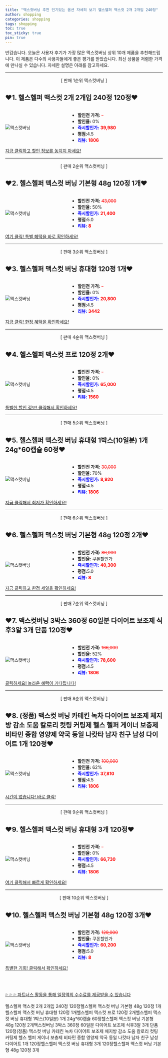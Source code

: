 ```yaml
---
title: "맥스컷버닝 추천 인기있는 옵션 자세히 보기 헬스헬퍼 맥스컷 2개 2개입 240정"
author: shopping
categories: shopping
tags: shopping
toc: true
toc_sticky: true
pin: true
---
```

반갑습니다. 오늘은 사용자 후기가 가장 많은 맥스컷버닝 상위 10개 제품을 추천해드립니다. 이 제품은 다수의 사용자들에게 좋은 평가를 받았습니다. 최신 상품을 저렴한 가격에 만나실 수 있습니다. 자세한 설명은 아래를 참고하세요.

---
<p class="toplist" style="margin: 0 auto; display: block; width: fit-content;">[ 판매 1순위 맥스컷버닝 ]</p>

<h2><strong>❤️1. 헬스헬퍼 맥스컷 2개 2개입 240정 120정❤️</strong></h2>

<div style="display: flex; align-items: center;">
    <div style="flex: 0.4;">
        <img src="https://thumbnail9.coupangcdn.com/thumbnails/remote/230x230ex/image/vendor_inventory/3e54/e7b43410e35d0b6d95048e143719c1d31078ef58af660eff3bcc3008b8f0.jpg" alt="맥스컷버닝" style="max-width: 100%;">
    </div>
    <div style="flex: 0.6; margin-left: 10px;">
        <ul>
            <li><strong>할인전 가격:</strong> <del style="color: red;">-</del></li>
            <li><strong>할인율:</strong> 0%</li>
            <li><span style='color:blue'><strong>즉시할인가:</strong></span> <span style='color:red'><strong>39,980</strong></span></li>
            <li><strong>평점:</strong>4.5</li>
            <li><span style='color:blue'><strong>리뷰:</strong></span> <span style='color:red'><strong>1806</strong></span></li>
        </ul>
    </div>
</div>
<div class="center">
    <a href="https://selin100587.github.io?lptag=AF9450613&subid=githubio&pageKey=7293019684&traceid=V0-153&itemId=21244961038&vendorItemId=90143807575" class="myButton">
        지금 클릭하고 할인 정보를 놓치지 마세요!
    </a>
</div>


---
<p class="toplist" style="margin: 0 auto; display: block; width: fit-content;">[ 판매 2순위 맥스컷버닝 ]</p>

<h2><strong>❤️2. 헬스헬퍼 맥스컷 버닝 기본형 48g 120정 1개❤️</strong></h2>

<div style="display: flex; align-items: center;">
    <div style="flex: 0.4;">
        <img src="https://thumbnail8.coupangcdn.com/thumbnails/remote/230x230ex/image/retail/images/2992233933686027-139ddbd4-e938-4519-9677-f42ae00282fe.jpg" alt="맥스컷버닝" style="max-width: 100%;">
    </div>
    <div style="flex: 0.6; margin-left: 10px;">
        <ul>
            <li><strong>할인전 가격:</strong> <del style="color: red;">43,000</del></li>
            <li><strong>할인율:</strong> 50%</li>
            <li><span style='color:blue'><strong>즉시할인가:</strong></span> <span style='color:red'><strong>21,400</strong></span></li>
            <li><strong>평점:</strong>5.0</li>
            <li><span style='color:blue'><strong>리뷰:</strong></span> <span style='color:red'><strong>8</strong></span></li>
        </ul>
    </div>
</div>
<div class="center">
    <a href="https://selin100587.github.io?lptag=AF9450613&subid=githubio&pageKey=8135359192&traceid=V0-153&itemId=23108656750&vendorItemId=90141919549" class="myButton">
        여기 클릭! 특별 혜택을 바로 확인하세요!
    </a>
</div>


---
<p class="toplist" style="margin: 0 auto; display: block; width: fit-content;">[ 판매 3순위 맥스컷버닝 ]</p>

<h2><strong>❤️3. 헬스헬퍼 맥스컷 버닝 휴대형 120정 1개❤️</strong></h2>

<div style="display: flex; align-items: center;">
    <div style="flex: 0.4;">
        <img src="https://thumbnail7.coupangcdn.com/thumbnails/remote/230x230ex/image/vendor_inventory/be31/f1dfbdce1c5ab67959a8642196a3a5e9e5a3df4b23bf93589f5ee8a19f10.jpg" alt="맥스컷버닝" style="max-width: 100%;">
    </div>
    <div style="flex: 0.6; margin-left: 10px;">
        <ul>
            <li><strong>할인전 가격:</strong> <del style="color: red;">-</del></li>
            <li><strong>할인율:</strong> 0%</li>
            <li><span style='color:blue'><strong>즉시할인가:</strong></span> <span style='color:red'><strong>20,800</strong></span></li>
            <li><strong>평점:</strong>4.5</li>
            <li><span style='color:blue'><strong>리뷰:</strong></span> <span style='color:red'><strong>3442</strong></span></li>
        </ul>
    </div>
</div>
<div class="center">
    <a href="https://selin100587.github.io?lptag=AF9450613&subid=githubio&pageKey=7030107553&traceid=V0-153&itemId=19578693175&vendorItemId=90127570206" class="myButton">
        지금 클릭! 한정 혜택을 확인하세요!
    </a>
</div>


---
<p class="toplist" style="margin: 0 auto; display: block; width: fit-content;">[ 판매 4순위 맥스컷버닝 ]</p>

<h2><strong>❤️4. 헬스헬퍼 맥스컷 프로 120정 2개❤️</strong></h2>

<div style="display: flex; align-items: center;">
    <div style="flex: 0.4;">
        <img src="https://thumbnail8.coupangcdn.com/thumbnails/remote/230x230ex/image/vendor_inventory/8a13/5e286f672192127e1f6baaaf826182df82bc2d11a37b7bc5cd572e4066cd.png" alt="맥스컷버닝" style="max-width: 100%;">
    </div>
    <div style="flex: 0.6; margin-left: 10px;">
        <ul>
            <li><strong>할인전 가격:</strong> <del style="color: red;">-</del></li>
            <li><strong>할인율:</strong> 0%</li>
            <li><span style='color:blue'><strong>즉시할인가:</strong></span> <span style='color:red'><strong>65,000</strong></span></li>
            <li><strong>평점:</strong>4.5</li>
            <li><span style='color:blue'><strong>리뷰:</strong></span> <span style='color:red'><strong>1560</strong></span></li>
        </ul>
    </div>
</div>
<div class="center">
    <a href="https://selin100587.github.io?lptag=AF9450613&subid=githubio&pageKey=7381159190&traceid=V0-153&itemId=19812126252&vendorItemId=90638785669" class="myButton">
        특별한 할인 정보! 클릭해서 확인하세요!
    </a>
</div>


---
<p class="toplist" style="margin: 0 auto; display: block; width: fit-content;">[ 판매 5순위 맥스컷버닝 ]</p>

<h2><strong>❤️5. 헬스헬퍼 맥스컷 버닝 휴대형 1박스(10일분) 1개 24g*60캡슐 60정❤️</strong></h2>

<div style="display: flex; align-items: center;">
    <div style="flex: 0.4;">
        <img src="https://thumbnail8.coupangcdn.com/thumbnails/remote/230x230ex/image/vendor_inventory/4eee/9ae4ac105f734fa9551f441bfc803314f8d7f9f645afe23c89591aab6426.png" alt="맥스컷버닝" style="max-width: 100%;">
    </div>
    <div style="flex: 0.6; margin-left: 10px;">
        <ul>
            <li><strong>할인전 가격:</strong> <del style="color: red;">30,000</del></li>
            <li><strong>할인율:</strong> 70%</li>
            <li><span style='color:blue'><strong>즉시할인가:</strong></span> <span style='color:red'><strong>8,920</strong></span></li>
            <li><strong>평점:</strong>4.5</li>
            <li><span style='color:blue'><strong>리뷰:</strong></span> <span style='color:red'><strong>1806</strong></span></li>
        </ul>
    </div>
</div>
<div class="center">
    <a href="https://selin100587.github.io?lptag=AF9450613&subid=githubio&pageKey=7293019684&traceid=V0-153&itemId=22813999452&vendorItemId=88193601099" class="myButton">
        지금 클릭해서 최저가 확인하세요!
    </a>
</div>


---
<p class="toplist" style="margin: 0 auto; display: block; width: fit-content;">[ 판매 6순위 맥스컷버닝 ]</p>

<h2><strong>❤️6. 헬스헬퍼 맥스컷 버닝 기본형 48g 120정 2개❤️</strong></h2>

<div style="display: flex; align-items: center;">
    <div style="flex: 0.4;">
        <img src="https://thumbnail6.coupangcdn.com/thumbnails/remote/230x230ex/image/retail/images/1153917597194498-8901f51c-9f49-4224-8be3-282cc035b5f0.jpg" alt="맥스컷버닝" style="max-width: 100%;">
    </div>
    <div style="flex: 0.6; margin-left: 10px;">
        <ul>
            <li><strong>할인전 가격:</strong> <del style="color: red;">86,000</del></li>
            <li><strong>할인율:</strong> 쿠폰할인가</li>
            <li><span style='color:blue'><strong>즉시할인가:</strong></span> <span style='color:red'><strong>40,300</strong></span></li>
            <li><strong>평점:</strong>5.0</li>
            <li><span style='color:blue'><strong>리뷰:</strong></span> <span style='color:red'><strong>8</strong></span></li>
        </ul>
    </div>
</div>
<div class="center">
    <a href="https://selin100587.github.io?lptag=AF9450613&subid=githubio&pageKey=8135359192&traceid=V0-153&itemId=23108656840&vendorItemId=90141919635" class="myButton">
        지금 클릭하고 한정 세일을 확인하세요!
    </a>
</div>


---
<p class="toplist" style="margin: 0 auto; display: block; width: fit-content;">[ 판매 7순위 맥스컷버닝 ]</p>

<h2><strong>❤️7. 맥스컷버닝 3박스 360정 60일분 다이어트 보조제 식후3알 3개 단품 120정❤️</strong></h2>

<div style="display: flex; align-items: center;">
    <div style="flex: 0.4;">
        <img src="https://thumbnail9.coupangcdn.com/thumbnails/remote/230x230ex/image/vendor_inventory/3b2f/f4a090a9a53a2b6412ede7e9d28ba2608ae40554b8e207f9b2b914e119f2.jpg" alt="맥스컷버닝" style="max-width: 100%;">
    </div>
    <div style="flex: 0.6; margin-left: 10px;">
        <ul>
            <li><strong>할인전 가격:</strong> <del style="color: red;">166,000</del></li>
            <li><strong>할인율:</strong> 52%</li>
            <li><span style='color:blue'><strong>즉시할인가:</strong></span> <span style='color:red'><strong>78,600</strong></span></li>
            <li><strong>평점:</strong>4.5</li>
            <li><span style='color:blue'><strong>리뷰:</strong></span> <span style='color:red'><strong>1806</strong></span></li>
        </ul>
    </div>
</div>
<div class="center">
    <a href="https://selin100587.github.io?lptag=AF9450613&subid=githubio&pageKey=7293019684&traceid=V0-153&itemId=18644584829&vendorItemId=85645434448" class="myButton">
        클릭하세요! 놀라운 혜택이 기다립니다!
    </a>
</div>


---
<p class="toplist" style="margin: 0 auto; display: block; width: fit-content;">[ 판매 8순위 맥스컷버닝 ]</p>

<h2><strong>❤️8. (정품) 맥스컷 버닝 카테킨 녹차 다이어트 보조제 체지방 감소 도움 칼로리 컷팅 커팅제 헬스 헬퍼 게이너 보충제 비타민 종합 영양제 약국 동일 나캇타 남자 친구 남성 다이어트 1개 120정❤️</strong></h2>

<div style="display: flex; align-items: center;">
    <div style="flex: 0.4;">
        <img src="https://thumbnail8.coupangcdn.com/thumbnails/remote/230x230ex/image/vendor_inventory/16f6/61424f66ea553fa2fe6a0c88afa2c210afb60bb715c8bbaece38fcc8c7e6.png" alt="맥스컷버닝" style="max-width: 100%;">
    </div>
    <div style="flex: 0.6; margin-left: 10px;">
        <ul>
            <li><strong>할인전 가격:</strong> <del style="color: red;">100,000</del></li>
            <li><strong>할인율:</strong> 62%</li>
            <li><span style='color:blue'><strong>즉시할인가:</strong></span> <span style='color:red'><strong>37,810</strong></span></li>
            <li><strong>평점:</strong>4.5</li>
            <li><span style='color:blue'><strong>리뷰:</strong></span> <span style='color:red'><strong>1806</strong></span></li>
        </ul>
    </div>
</div>
<div class="center">
    <a href="https://selin100587.github.io?lptag=AF9450613&subid=githubio&pageKey=7293019684&traceid=V0-153&itemId=20838456407&vendorItemId=87906226935" class="myButton">
        시간이 없습니다! 바로 클릭!
    </a>
</div>


---
<p class="toplist" style="margin: 0 auto; display: block; width: fit-content;">[ 판매 9순위 맥스컷버닝 ]</p>

<h2><strong>❤️9. 헬스헬퍼 맥스컷 버닝 휴대형 3개 120정❤️</strong></h2>

<div style="display: flex; align-items: center;">
    <div style="flex: 0.4;">
        <img src="https://thumbnail10.coupangcdn.com/thumbnails/remote/230x230ex/image/vendor_inventory/f2b1/c0bebc80d9a69867635e362071a0c44552495ddb1386ab82901598758fb7.jpg" alt="맥스컷버닝" style="max-width: 100%;">
    </div>
    <div style="flex: 0.6; margin-left: 10px;">
        <ul>
            <li><strong>할인전 가격:</strong> <del style="color: red;">-</del></li>
            <li><strong>할인율:</strong> 0%</li>
            <li><span style='color:blue'><strong>즉시할인가:</strong></span> <span style='color:red'><strong>66,730</strong></span></li>
            <li><strong>평점:</strong>4.5</li>
            <li><span style='color:blue'><strong>리뷰:</strong></span> <span style='color:red'><strong>1806</strong></span></li>
        </ul>
    </div>
</div>
<div class="center">
    <a href="https://selin100587.github.io?lptag=AF9450613&subid=githubio&pageKey=7293019684&traceid=V0-153&itemId=23110560896&vendorItemId=90143807565" class="myButton">
        여기 클릭해서 빠르게 확인하세요!
    </a>
</div>


---
<p class="toplist" style="margin: 0 auto; display: block; width: fit-content;">[ 판매 10순위 맥스컷버닝 ]</p>

<h2><strong>❤️10. 헬스헬퍼 맥스컷 버닝 기본형 48g 120정 3개❤️</strong></h2>

<div style="display: flex; align-items: center;">
    <div style="flex: 0.4;">
        <img src="https://thumbnail7.coupangcdn.com/thumbnails/remote/230x230ex/image/retail/images/3233901716506534-af785bd3-68a9-4e82-82bb-dd306c041ba0.jpg" alt="맥스컷버닝" style="max-width: 100%;">
    </div>
    <div style="flex: 0.6; margin-left: 10px;">
        <ul>
            <li><strong>할인전 가격:</strong> <del style="color: red;">129,000</del></li>
            <li><strong>할인율:</strong> 쿠폰할인가</li>
            <li><span style='color:blue'><strong>즉시할인가:</strong></span> <span style='color:red'><strong>60,200</strong></span></li>
            <li><strong>평점:</strong>5.0</li>
            <li><span style='color:blue'><strong>리뷰:</strong></span> <span style='color:red'><strong>8</strong></span></li>
        </ul>
    </div>
</div>
<div class="center">
    <a href="https://selin100587.github.io?lptag=AF9450613&subid=githubio&pageKey=8135359192&traceid=V0-153&itemId=23108658558&vendorItemId=90141921291" class="myButton">
        특별한 기회! 클릭해서 확인하세요!
    </a>
</div>

<br><br><br>[💦 💦 💦 파트너스 활동을 통해 일정액의 수수료를 제공받을 수 있습니다](https://link.coupang.com/a/bcpT2c)<br><br>헬스헬퍼 맥스컷 2개 2개입 240정 120정헬스헬퍼 맥스컷 버닝 기본형 48g 120정 1개헬스헬퍼 맥스컷 버닝 휴대형 120정 1개헬스헬퍼 맥스컷 프로 120정 2개헬스헬퍼 맥스컷 버닝 휴대형 1박스(10일분) 1개 24g*60캡슐 60정헬스헬퍼 맥스컷 버닝 기본형 48g 120정 2개맥스컷버닝 3박스 360정 60일분 다이어트 보조제 식후3알 3개 단품 120정(정품) 맥스컷 버닝 카테킨 녹차 다이어트 보조제 체지방 감소 도움 칼로리 컷팅 커팅제 헬스 헬퍼 게이너 보충제 비타민 종합 영양제 약국 동일 나캇타 남자 친구 남성 다이어트 1개 120정헬스헬퍼 맥스컷 버닝 휴대형 3개 120정헬스헬퍼 맥스컷 버닝 기본형 48g 120정 3개